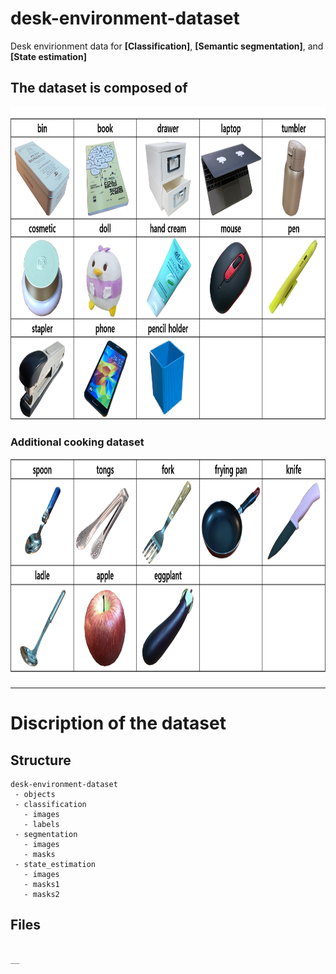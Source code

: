 # desk-environment-dataset
Desk envirionment data for __[Classification]__, __[Semantic segmentation]__, and __[State estimation]__

## The dataset is composed of 
<img src="https://github.com/moonjongsul/desk-environment-dataset/blob/main/desk_objects.png" width="900" height="500">

### Additional cooking dataset
<img src="https://github.com/moonjongsul/desk-environment-dataset/blob/main/cooking_objects.png" width="900" height="350">

* * *
# Discription of the dataset
## Structure
```
desk-environment-dataset
 - objects
 - classification
   - images
   - labels
 - segmentation
   - images
   - masks
 - state_estimation
   - images
   - masks1
   - masks2
```

## Files
```

__
